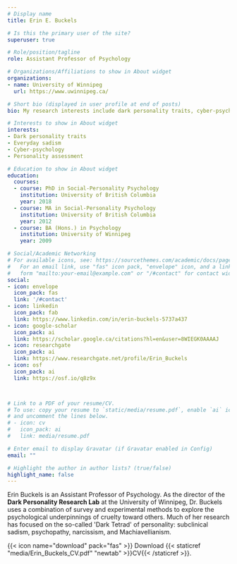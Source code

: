 ```yaml
---
# Display name
title: Erin E. Buckels

# Is this the primary user of the site?
superuser: true

# Role/position/tagline
role: Assistant Professor of Psychology

# Organizations/Affiliations to show in About widget
organizations:
- name: University of Winnipeg
  url: https://www.uwinnipeg.ca/

# Short bio (displayed in user profile at end of posts)
bio: My research interests include dark personality traits, cyber-psychology, and personality assessment.

# Interests to show in About widget
interests:
- Dark personality traits
- Everyday sadism
- Cyber-psychology
- Personality assessment

# Education to show in About widget
education:
  courses:
  - course: PhD in Social-Personality Psychology
    institution: University of British Columbia
    year: 2018
  - course: MA in Social-Personality Psychology
    institution: University of British Columbia
    year: 2012
  - course: BA (Hons.) in Psychology
    institution: University of Winnipeg
    year: 2009

# Social/Academic Networking
# For available icons, see: https://sourcethemes.com/academic/docs/page-builder/#icons
#   For an email link, use "fas" icon pack, "envelope" icon, and a link in the
#   form "mailto:your-email@example.com" or "/#contact" for contact widget.
social:
- icon: envelope
  icon_pack: fas
  link: '/#contact'
- icon: linkedin
  icon_pack: fab
  link: https://www.linkedin.com/in/erin-buckels-5737a437
- icon: google-scholar  
  icon_pack: ai
  link: https://scholar.google.ca/citations?hl=en&user=8WIEGK0AAAAJ
- icon: researchgate
  icon_pack: ai
  link: https://www.researchgate.net/profile/Erin_Buckels
- icon: osf
  icon_pack: ai
  link: https://osf.io/q8z9x



# Link to a PDF of your resume/CV.
# To use: copy your resume to `static/media/resume.pdf`, enable `ai` icons in `params.toml`, 
# and uncomment the lines below.
# - icon: cv
#   icon_pack: ai
#   link: media/resume.pdf

# Enter email to display Gravatar (if Gravatar enabled in Config)
email: ""

# Highlight the author in author lists? (true/false)
highlight_name: false
---
```


Erin Buckels is an Assistant Professor of Psychology.  As the director of the **Dark Personality Research Lab** at the University of Winnipeg, Dr. Buckels uses a combination of survey and experimental methods to explore the psychological underpinnings of cruelty toward others.  Much of her research has focused on the so-called 'Dark Tetrad' of personality: subclinical sadism, psychopathy, narcissism, and Machiavellianism.

{{< icon name="download" pack="fas" >}} Download {{< staticref "media/Erin_Buckels_CV.pdf" "newtab" >}}CV{{< /staticref >}}.
